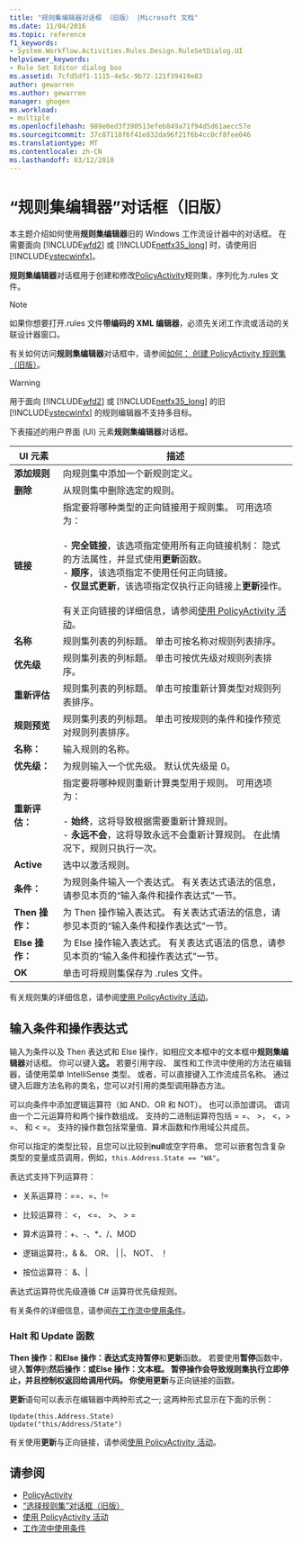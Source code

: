 ```yaml
---
title: "规则集编辑器对话框 （旧版） |Microsoft 文档"
ms.date: 11/04/2016
ms.topic: reference
f1_keywords:
- System.Workflow.Activities.Rules.Design.RuleSetDialog.UI
helpviewer_keywords:
- Rule Set Editor dialog box
ms.assetid: 7cfd5df1-1115-4e5c-9b72-121f39419e83
author: gewarren
ms.author: gewarren
manager: ghogen
ms.workload:
- multiple
ms.openlocfilehash: 989e0ed3f390513efeb849a71f94d5d61aecc57e
ms.sourcegitcommit: 37c87118f6f41e832da96f21f6b4cc0cf8fee046
ms.translationtype: MT
ms.contentlocale: zh-CN
ms.lasthandoff: 03/12/2018
---
```

# <a name="rule-set-editor-dialog-box-legacy"></a>“规则集编辑器”对话框（旧版）
本主题介绍如何使用**规则集编辑器**旧的 Windows 工作流设计器中的对话框。 在需要面向 [!INCLUDE[wfd2](../workflow-designer/includes/wfd2_md.md)] 或 [!INCLUDE[netfx35_long](../workflow-designer/includes/netfx35_long_md.md)] 时，请使用旧 [!INCLUDE[vstecwinfx](../workflow-designer/includes/vstecwinfx_md.md)]。

 **规则集编辑器**对话框用于创建和修改[PolicyActivity](http://go.microsoft.com/fwlink?LinkID=65019)规则集，序列化为.rules 文件。

> [!NOTE]
> 如果你想要打开.rules 文件**带编码的 XML 编辑器**，必须先关闭工作流或活动的关联设计器窗口。

 有关如何访问**规则集编辑器**对话框中，请参阅[如何： 创建 PolicyActivity 规则集 （旧版）](../workflow-designer/how-to-create-a-policyactivity-rule-set-legacy.md)。

> [!WARNING]
> 用于面向 [!INCLUDE[wfd2](../workflow-designer/includes/wfd2_md.md)] 或 [!INCLUDE[netfx35_long](../workflow-designer/includes/netfx35_long_md.md)] 的旧 [!INCLUDE[vstecwinfx](../workflow-designer/includes/vstecwinfx_md.md)] 的规则编辑器不支持多目标。

 下表描述的用户界面 (UI) 元素**规则集编辑器**对话框。

|UI 元素|描述|
|----------------|-----------------|
|**添加规则**|向规则集中添加一个新规则定义。|
|**删除**|从规则集中删除选定的规则。|
|**链接**|指定要将哪种类型的正向链接用于规则集。 可用选项为：<br /><br /> -   **完全链接**，该选项指定使用所有正向链接机制： 隐式的方法属性，并显式使用**更新**函数。<br />-   **顺序**，该选项指定不使用任何正向链接。<br />-   **仅显式更新**，该选项指定仅执行正向链接上**更新**操作。<br /><br /> 有关正向链接的详细信息，请参阅[使用 PolicyActivity 活动](http://go.microsoft.com/fwlink?LinkID=65004)。|
|**名称**|规则集列表的列标题。 单击可按名称对规则列表排序。|
|**优先级**|规则集列表的列标题。 单击可按优先级对规则列表排序。|
|**重新评估**|规则集列表的列标题。 单击可按重新计算类型对规则列表排序。|
|**规则预览**|规则集列表的列标题。 单击可按规则的条件和操作预览对规则列表排序。|
|**名称：**|输入规则的名称。|
|**优先级：**|为规则输入一个优先级。 默认优先级是 0。|
|**重新评估：**|指定要将哪种规则重新计算类型用于规则。 可用选项为：<br /><br /> -   **始终**，这将导致根据需要重新计算规则。<br />-   **永远不会**，这将导致永远不会重新计算规则。 在此情况下，规则只执行一次。|
|**Active**|选中以激活规则。|
|**条件：**|为规则条件输入一个表达式。 有关表达式语法的信息，请参见本页的“输入条件和操作表达式”一节。|
|**Then 操作：**|为 Then 操作输入表达式。 有关表达式语法的信息，请参见本页的“输入条件和操作表达式”一节。|
|**Else 操作：**|为 Else 操作输入表达式。 有关表达式语法的信息，请参见本页的“输入条件和操作表达式”一节。|
|**OK**|单击可将规则集保存为 .rules 文件。|

 有关规则集的详细信息，请参阅[使用 PolicyActivity 活动](http://go.microsoft.com/fwlink?LinkID=65004)。

## <a name="entering-condition-and-action-expressions"></a>输入条件和操作表达式
 输入为条件以及 Then 表达式和 Else 操作，如相应文本框中的文本框中**规则集编辑器**对话框。 你可以键入**这。** 若要引用字段、 属性和工作流中使用的方法在编辑器，请使用菜单 IntelliSense 类型。 或者，可以直接键入工作流成员名称。 通过键入后跟方法名称的类名，您可以对引用的类型调用静态方法。

 可以向条件中添加逻辑运算符（如 AND、OR 和 NOT）。 也可以添加谓词。 谓词由一个二元运算符和两个操作数组成。 支持的二进制运算符包括 = =、 >， \<，> =、 和 < =。 支持的操作数包括常量值、算术函数和作用域公共成员。

 你可以指定的类型比较，且您可以比较到**null**或空字符串。 您可以嵌套包含复杂类型的变量成员调用，例如，`this.Address.State == "WA"`。

 表达式支持下列运算符：

-   关系运算符：==、=、!=

-   比较运算符： <， \<=、 >、 > =

-   算术运算符：+、-、*、/、MOD

-   逻辑运算符:，& &、 OR、 &#124; &#124;、 NOT、 ！

-   按位运算符： &、&#124;

 表达式运算符优先级遵循 C# 运算符优先级规则。

 有关条件的详细信息，请参阅[在工作流中使用条件](http://msdn.microsoft.com/en-us/541211f5-d382-4810-894f-71f00b34fa77)。

### <a name="halt-and-update-functions"></a>Halt 和 Update 函数
 **Then 操作：**和**Else 操作：**表达式支持**暂停**和**更新**函数。 若要使用**暂停**函数中，键入**暂停**到**然后操作：**或**Else 操作：**文本框。 **暂停**操作会导致规则集执行立即停止，并且控制权返回给调用代码。 你使用**更新**与正向链接的函数。

 **更新**语句可以表示在编辑器中两种形式之一; 这两种形式显示在下面的示例：

```
Update(this.Address.State)
Update("this/Address/State")
```

 有关使用**更新**与正向链接，请参阅[使用 PolicyActivity 活动](http://go.microsoft.com/fwlink?LinkID=65004)。

## <a name="see-also"></a>请参阅

- [PolicyActivity](http://go.microsoft.com/fwlink?LinkID=65019)
- [“选择规则集”对话框（旧版）](../workflow-designer/select-rule-set-dialog-box-legacy.md)
- [使用 PolicyActivity 活动](http://go.microsoft.com/fwlink?LinkID=65004)
- [工作流中使用条件](http://go.microsoft.com/fwlink?LinkID=65009)